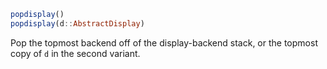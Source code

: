 ```julia
popdisplay()
popdisplay(d::AbstractDisplay)
```

Pop the topmost backend off of the display-backend stack, or the topmost copy of `d` in the second variant.
